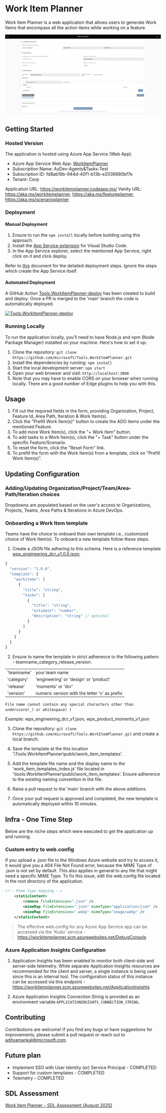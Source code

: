 # Work Item Planner

Work Item Planner is a web application that allows users to generate Work Items that encompass all the action items while working on a feature.

![Screenshot](preview.jpeg)

## Getting Started

### Hosted Version

The application is hosted using Azure App Service (Web App).

- Azure App Service Web App: [WorkItemPlanner](https://ms.portal.azure.com/#@microsoft.onmicrosoft.com/resource/subscriptions/fd8ab19b-944d-40f1-b13b-e2036680bf7e/resourceGroups/rg-WorkItemPlanner/providers/Microsoft.Web/sites/WorkItemPlanner/appServices)
- Subscription Name: AzDev-Agents&Tasks-Test
- Subscription ID: fd8ab19b-944d-40f1-b13b-e2036680bf7e
- Tenant: Corp

Application URL: https://workitemplanner.codeapp.ms/
Vanity URL: https://aka.ms/workitemplanner, https://aka.ms/featureplanner, https://aka.ms/scenarioplanner

### Deployment

#### Manual Deployment

1. Ensure to run the `npm install` locally before building using this approach.
1. Install the [App Service extension](https://marketplace.visualstudio.com/items?itemName=ms-azuretools.vscode-azureappservice) for Visual Studio Code.
1. In the App Service explorer, select the mentioned App Service, right click on it and click deploy.

Refer to [this](https://learn.microsoft.com/en-us/azure/app-service/quickstart-nodejs?tabs=windows&pivots=development-environment-vscode#configure-the-app-service-app-and-deploy-code) document for the detailed deployment steps. Ignore the steps which create the App Service itself.

#### Automated Deployment

A GitHub Action [Tools.WorkItemPlanner-deploy](https://github.com/microsoft/Tools.WorkItemPlanner/actions/workflows/azure-webapps-node.yml) has been created to build and deploy. Once a PR is merged to the 'main' branch the code is automatically deployed.

[![Tools.WorkItemPlanner-deploy](https://github.com/microsoft/Tools.WorkItemPlanner/actions/workflows/azure-webapps-node.yml/badge.svg?branch=main)](https://github.com/microsoft/Tools.WorkItemPlanner/actions/workflows/azure-webapps-node.yml)

### Running Locally

To run the application locally, you'll need to have Node.js and npm (Node Package Manager) installed on your machine. Here's how to set it up:

1. Clone the repository: `git clone https://github.com/microsoft/Tools.WorkItemPlanner.git`
1. Install the dependencies by running: `npm install`
1. Start the local development server: `npm start`
1. Open your web browser and visit: `http://localhost:3000`
1. Note that you may have to enable CORS on your browser when running locally. There are a good number of Edge plugins to help you with this.

## Usage

1. Fill out the required fields in the form, providing Organization, Project, Feature Id, Area Path, Iteration & Work Item(s).
1. Click the "Prefill Work Item(s)" button to create the ADO items under the mentioned Feature.
1. To add more Work Item(s), click the "+ Work Item" button.
1. To add tasks to a Work Item(s), click the "+ Task" button under the specific Feature/Scenario.
1. To reset the form, click the "Reset Form" link.
1. To prefill the form with the Work Item(s) from a template, click on "Prefill Work Item(s)".

## Updating Configuration

### Adding/Updating Organization/Project/Team/Area-Path/Iteration choices

Dropdowns are populated based on the user's access to Organizations, Projects, Teams, Area Paths & Iterations in Azure DevOps.

### Onboarding a Work Item template

Teams have the choice to onboard their own template i.e., customized choice of Work Item(s). To onboard a new template follow these steps.

1. Create a JSON file adhering to this schema. Here is a reference template [wpx_engineering_dcr_v1.0.0.json](https://github.com/microsoft/Tools.WorkItemPlanner.git?path=/public/work_item_templates/w%2Bd_engineering_dcr_v1.0.0.json);

```javascript
{
  "version": "1.0.0",
  "template": {
    "workitems": [
      {
        "title": "string",
        "tasks": [
          {
            "title": "string",
            "estimate": "number",
            "description": "string" // optional
          }
        ]
      }
    ]
  }
}
```

2. Ensure to name the template in strict adherence to the following pattern - teamname_category_release_version.

|  | |
| -------- | ------- |
| 'teamname'  | your team name |
| 'category' | 'engineering' or 'design' or 'product' |
| 'release' | 'moments' or 'dcr' |
| 'version' | numeric version with the letter 'v' as prefix |

` File name cannot contain any special characters other than underscore(_) or whitespace( ) `

Example: wpx_engineering_dcr_v1.json, wpx_product_moments_v1.json

3. Clone the repository: `git clone https://github.com/microsoft/Tools.WorkItemPlanner.git` and create a local branch.

4. Save the template at the this location '\Tools.WorkItemPlanner\public\work_item_templates'.

5. Add the template file name and the display name to the 'work_item_templates_index.js' file located in '\tools.WorkItemPlanner\public\work_item_templates'. Ensure adherence to the existing naming convention in the file.

6. Raise a pull request to the 'main' branch with the above additions.

71. Once your pull request is approved and completed, the new template is automatically deployed within 10 minutes.

## Infra - One Time Step

Below are the niche steps which were executed to get the application up and running.

### Custom entry to web.config

If you upload a .json file to the Windows Azure website and try to access it, it would give you a 404 File Not Found error, because the MIME Type of .json is not set by default. This also applies in general to any file that might need a specific MIME Type. To fix this issue, edit the web.config file located in the root directory of the application.

```xml
<!-- Mime type mapping -->
    <staticContent>
        <remove fileExtension=".json" />
        <mimeMap fileExtension=".json" mimeType="application/json" />
        <mimeMap fileExtension=".webp" mimeType="image/webp" />
    </staticContent>
```

> The effective web.config for any Azure App Service app can be accessed via the 'Kudu' service - https://workitemplanner.scm.azurewebsites.net/DebugConsole

### Azure Application Insights Configuration

1. Application Insights has been enabled to monitor both client-side and server-side telemetry. While separate Application Insights resources are recommended for the client and server, a single instance is being used since this is an internal tool. The configuration status of this instance can be accessed via this endpoint - https://workitemplanner.scm.azurewebsites.net/ApplicationInsights

1. Azure Application Insights Connection String is provided as an environment variable `APPLICATIONINSIGHTS_CONNECTION_STRING`.

## Contributing

Contributions are welcome! If you find any bugs or have suggestions for improvements, please submit a pull request or reach out to <adityamankal@microsoft.com>.

## Future plan

- Implement SSO with User Identity (or) Service Principal - COMPLETED
- Support for custom templates - COMPLETED
- Telemetry - COMPLETED

## SDL Assessment

[Work Item Planner - SDL Assessment (August 2025)](https://microsoft.visualstudio.com/Family/_compliance/product/4446c4d1-ce1b-1466-31a3-7d75a1baa0b5/assessments/31bcff24-d74b-9373-1701-5c586b35d8a7)